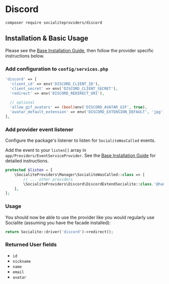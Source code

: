 # Discord

```bash
composer require socialiteproviders/discord
```

## Installation & Basic Usage

Please see the [Base Installation Guide](https://socialiteproviders.com/usage/), then follow the provider specific instructions below.

### Add configuration to `config/services.php`

```php
'discord' => [    
  'client_id' => env('DISCORD_CLIENT_ID'),  
  'client_secret' => env('DISCORD_CLIENT_SECRET'),  
  'redirect' => env('DISCORD_REDIRECT_URI'),
  
  // optional
  'allow_gif_avatars' => (bool)env('DISCORD_AVATAR_GIF', true),
  'avatar_default_extension' => env('DISCORD_EXTENSION_DEFAULT', 'jpg'), // only pick from jpg, png, webp
],
```

### Add provider event listener

Configure the package's listener to listen for `SocialiteWasCalled` events.

Add the event to your `listen[]` array in `app/Providers/EventServiceProvider`. See the [Base Installation Guide](https://socialiteproviders.com/usage/) for detailed instructions.

```php
protected $listen = [
    \SocialiteProviders\Manager\SocialiteWasCalled::class => [
        // ... other providers
        \SocialiteProviders\Discord\DiscordExtendSocialite::class.'@handle',
    ],
];
```

### Usage

You should now be able to use the provider like you would regularly use Socialite (assuming you have the facade installed):

```php
return Socialite::driver('discord')->redirect();
```

### Returned User fields

- ``id``
- ``nickname``
- ``name``
- ``email``
- ``avatar``
